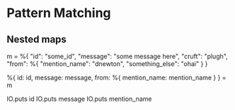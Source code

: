 # Pattern Matching

## Nested maps

m = %{
  "id": "some_id",
  "message": "some message here",
  "cruft": "plugh",
  "from": %{
    "mention_name": "dnewton",
    "something_else": "ohai"
  }
}

%{
  id: id,
  message: message,
  from: %{
    mention_name: mention_name
  }
} = m

IO.puts id
IO.puts message
IO.puts mention_name
